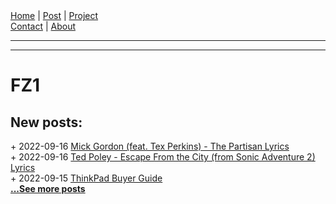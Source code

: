 <nav>
<a href="./index.html">Home</a>
|
<a href="./post.html">Post</a>
|
<a href="./project.html">Project</a>
<nav class="div-right">
<a href="./contact.html">Contact</a>
|
<a href="./about.html">About</a>
</nav>
</nav>
</header>
<hr><hr>
<main>
<!-- Your Content Start After This Line -->


# FZ1

## New posts:

<span>+ 2022-09-16</span> [Mick Gordon (feat. Tex Perkins) - The Partisan Lyrics](./post/2022-09-16-mick-godon-feat-tex-perkins-the-partisan-lyrics.html)  
<span>+ 2022-09-16</span> [Ted Poley - Escape From the City (from Sonic Adventure 2) Lyrics](./post/2022-09-16-ted-poley-escape-from-the-city-lyrics.html)  
<span>+ 2022-09-15</span> [ThinkPad Buyer Guide](./post/2022-09-15-thinkpad-buyer-guide.html)  
[**...See more posts**](./post.html)
